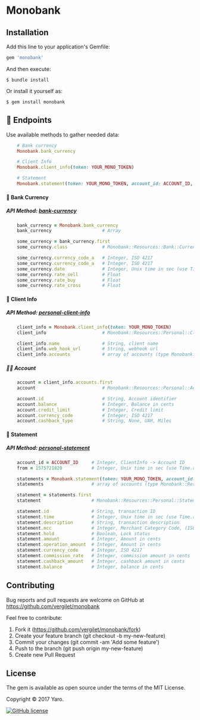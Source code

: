 # Monobank


## Installation

Add this line to your application's Gemfile:

```ruby
gem 'monobank'
```

And then execute:

    $ bundle install

Or install it yourself as:

    $ gem install monobank

## :radio_button: Endpoints

Use available methods to gather needed data:

```ruby
    # Bank currency
    Monobank.bank_currency

    # Client Info
    Monobank.client_info(token: YOUR_MONO_TOKEN)

    # Statement
    Monobank.statement(token: YOUR_MONO_TOKEN, account_id: ACCOUNT_ID, from: 1575721820)
```


#### :radio_button: Bank Currency

##### API Method: [bank-currency](https://api.monobank.ua/docs/#operation--bank-currency-get)


```ruby
    bank_currency = Monobank.bank_currency
    bank_currency                   # Array
```

```ruby
    some_currency = bank_currency.first
    some_currency.class             # Monobank::Resources::Bank::Currency
```

```ruby
    some_currency.currency_code_a   # Integer, ISO 4217
    some_currency.currency_code_a   # Integer, ISO 4217
    some_currency.date              # Integer, Unix time in sec (use Time.at)
    some_currency.rate_sell         # Float
    some_currency.rate_buy          # Float
    some_currency.rate_cross        # Float
```

#### :radio_button: Client Info

##### API Method: [personal-client-info](https://api.monobank.ua/docs/#operation--personal-client-info-get)

```ruby
    client_info = Monobank.client_info(token: YOUR_MONO_TOKEN)
    client_info                     # Monobank::Resources::Personal::ClientInfo
```
```ruby
    client_info.name                # String, client name
    client_info.web_hook_url        # String, webhook url 
    client_info.accounts            # array of accounts (type Monobank::Resources::Personal::Account)
```
##### :radio_button::heavy_minus_sign: Account

```ruby
    account = client_info.accounts.first
    account                         # Monobank::Resources::Personal::Account
```
```ruby
    account.id                      # String, Account identifier
    account.balance                 # Integer, Balance in cents
    account.credit_limit            # Integer, Credit limit
    account.currency_code           # Integer, ISO 4217
    account.cashback_type           # String, None, UAH, Miles 
```

#### :radio_button: Statement

##### API Method: [personal-statement](https://api.monobank.ua/docs/#operation--personal-statement--account---from---to--get)

```ruby
    account_id = ACCOUNT_ID     # Integer, ClientInfo -> Account ID
    from = 1575721820           # Integer, Unix time in sec (use Time.at)
```

```ruby
    statements = Monobank.statement(token: YOUR_MONO_TOKEN, account_id: ACCOUNT_ID, from: 1575721820)
    statements                  # array of accounts (type Monobank::Resources::Personal::Statement)
```

```ruby
    statement = statements.first
    statement                   # Monobank::Resources::Personal::Statement
```
```ruby
    statement.id                # String, transaction ID
    statement.time              # Integer, Unix time in sec (use Time.at)
    statement.description       # String, transaction description
    statement.mcc               # Integer, Merchant Category Code, (ISO 18245)
    statement.hold              # Boolean, Lock status
    statement.amount            # Integer, Amount in cents
    statement.operation_amount  # Integer, Amount in cents
    statement.currency_code     # Integer, ISO 4217
    statement.commission_rate   # Integer, commission amount in cents
    statement.cashback_amount   # Integer, cashback amount in cents
    statement.balance           # Integer, balance in cents
```

## Contributing

Bug reports and pull requests are welcome on GitHub at https://github.com/vergilet/monobank
    
Feel free to contribute:
1. Fork it (https://github.com/vergilet/monobank/fork)
2. Create your feature branch (git checkout -b my-new-feature)
3. Commit your changes (git commit -am 'Add some feature')
4. Push to the branch (git push origin my-new-feature)
5. Create new Pull Request



## License
The gem is available as open source under the terms of the MIT License.

Copyright © 2017 Yaro.

[![GitHub license](https://img.shields.io/dub/l/vibe-d.svg)](https://raw.githubusercontent.com/vergilet/monobank/master/LICENSE)
